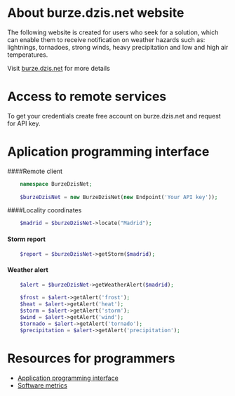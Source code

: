 # About burze.dzis.net website

The following website is created for users who seek for a solution, which can enable them to receive notification on weather hazards such as: lightnings, tornadoes, strong winds, heavy precipitation and low and high air temperatures.

Visit [burze.dzis.net](http://www.burze.dzis.net) for more details

# Access to remote services

To get your credentials create free account on burze.dzis.net and request for API key.

# Aplication programming interface

####Remote client

```php
    namespace BurzeDzisNet;
    
    $burzeDzisNet = new BurzeDzisNet(new Endpoint('Your API key'));
```


####Locality coordinates

```php
    $madrid = $burzeDzisNet->locate("Madrid");
```

#### Storm report

```php
    $report = $burzeDzisNet->getStorm($madrid);
```

#### Weather alert


```php
    $alert = $burzeDzisNet->getWeatherAlert($madrid);
    
    $frost = $alert->getAlert('frost');
    $heat = $alert->getAlert('heat');
    $storm = $alert->getAlert('storm');
    $wind = $alert->getAlert('wind');
    $tornado = $alert->getAlert('tornado');
    $precipitation = $alert->getAlert('precipitation');
```

# Resources for programmers
- [Application programming interface](https://github.com/krzysiekpiasecki/BurzeDzisNet/blob/master/docs/api/API-documentation.zip)
- [Software metrics](https://github.com/krzysiekpiasecki/BurzeDzisNet/blob/master/docs/SoftwareMetrics.md)


